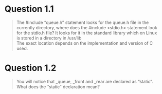 # Question 1.1  
> The #include “queue.h” statement looks for the queue.h file in the currently 
> directory, where does the #include <stdio.h> statement look for the stdio.h file?
It looks for it in the standard library which on Linux is stored in a directory in /usr/lib  
The exact location depends on the implementation and version of C used.  

# Question 1.2
> You will notice that _queue, _front and _rear are declared as “static”. What does the 
> “static” declaration mean?

